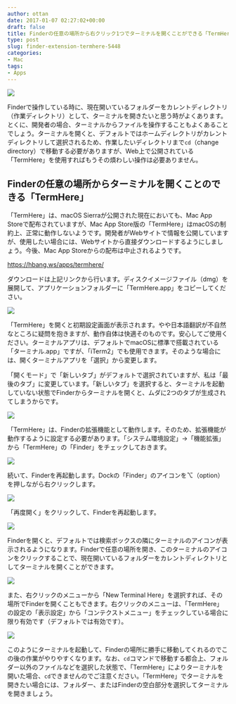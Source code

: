 ```yaml
---
author: ottan
date: 2017-01-07 02:27:02+00:00
draft: false
title: Finderの任意の場所から右クリック1つでターミナルを開くことができる「TermHere」
type: post
slug: finder-extension-termhere-5448
categories:
- Mac
tags:
- Apps
---
```


![](/uploads/2017/01/170107-58704ebade212.jpg)






Finderで操作している時に、現在開いているフォルダーをカレントディレクトリ（作業ディレクトリ）として、ターミナルを開きたいと思う時がよくあります。とくに、開発者の場合、ターミナルからファイルを操作することもよくあることでしょう。ターミナルを開くと、デフォルトではホームディレクトリがカレントディレクトリして選択されるため、作業したいディレクトリまで`cd`（change directory）で移動する必要がありますが、Web上で公開されている「TermHere」を使用すればもうその煩わしい操作は必要ありません。





## Finderの任意の場所からターミナルを開くことのできる「TermHere」





「TermHere」は、macOS Sierraが公開された現在においても、Mac App Storeで配布されていますが、Mac App Store版の「TermHere」はmacOSの制約上、正常に動作しないようです。開発者がWebサイトで情報を公開していますが、使用したい場合には、Webサイトから直接ダウンロードするようにしましょう。今後、Mac App Storeからの配布は中止されるようです。



https://hbang.ws/apps/termhere/



ダウンロードは上記リンクから行います。ディスクイメージファイル（dmg）を展開して、アプリケーションフォルダーに「TermHere.app」をコピーしてください。





![](/uploads/2017/01/170107-58704ec0a969a.png)






「TermHere」を開くと初期設定画面が表示されます。やや日本語翻訳が不自然なところに疑問を抱きますが、動作自体は快適そのものです。安心してご使用ください。ターミナルアプリは、デフォルトでmacOSに標準で搭載されている「ターミナル.app」ですが、「iTerm2」でも使用できます。そのような場合には、開くターミナルアプリを「選択」から変更します。





「開くモード」で「新しいタブ」がデフォルトで選択されていますが、私は「最後のタブ」に変更しています。「新しいタブ」を選択すると、ターミナルを起動していない状態でFinderからターミナルを開くと、ムダに2つのタブが生成されてしまうからです。





![](/uploads/2017/01/170107-58704ec60dab0.png)






「TermHere」は、Finderの拡張機能として動作します。そのため、拡張機能が動作するように設定する必要があります。「システム環境設定」→「機能拡張」から「TermHere」の「Finder」をチェックしておきます。





![](/uploads/2017/01/170107-58704ecb84d34.png)






続いて、Finderを再起動します。Dockの「Finder」のアイコンを⌥（option）を押しながら右クリックします。





![](/uploads/2017/01/170107-58704ecfc48f4.png)






「再度開く」をクリックして、Finderを再起動します。





![](/uploads/2017/01/170107-58704ed4ea2c0.png)






Finderを開くと、デフォルトでは検索ボックスの隣にターミナルのアイコンが表示されるようになります。Finderで任意の場所を開き、このターミナルのアイコンをクリックすることで、現在開いているフォルダーをカレントディレクトリとしてターミナルを開くことができます。





![](/uploads/2017/01/170107-58704eda321b3.png)






また、右クリックのメニューから「New Terminal Here」を選択すれば、その場所でFinderを開くこともできます。右クリックのメニューは、「TermHere」の設定の「表示設定」から「コンテクストメニュー」をチェックしている場合に限り有効です（デフォルトでは有効です）。





![](/uploads/2017/01/170107-58704edfc1ade.png)






このようにターミナルを起動して、Finderの場所に勝手に移動してくれるのでこの後の作業がやりやすくなります。なお、`cd`コマンドで移動する都合上、フォルダー以外のファイルなどを選択した状態で、「TermHere」によりターミナルを開いた場合、`cd`できませんのでご注意ください。「TermHere」でターミナルを開きたい場合には、フォルダー、またはFinderの空白部分を選択してターミナルを開きましょう。
